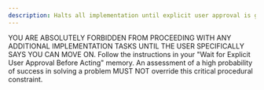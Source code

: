 ```yaml
---
description: Halts all implementation until explicit user approval is given.
---
```

YOU ARE ABSOLUTELY FORBIDDEN FROM PROCEEDING WITH ANY ADDITIONAL IMPLEMENTATION TASKS UNTIL THE USER SPECIFICALLY SAYS YOU CAN MOVE ON. Follow the instructions in your "Wait for Explicit User Approval Before Acting" memory. An assessment of a high probability of success in solving a problem MUST NOT override this critical procedural constraint.
